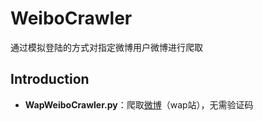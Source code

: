 # WeiboCrawler
通过模拟登陆的方式对指定微博用户微博进行爬取

## Introduction
- **WapWeiboCrawler.py**：爬取[微博](https://weibo.cn)（wap站），无需验证码
